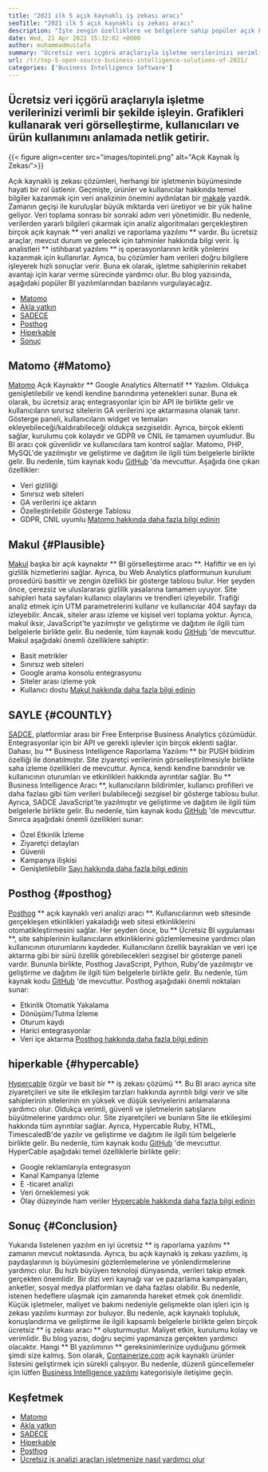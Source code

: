 ```yaml
---
title: "2021 ilk 5 açık kaynaklı iş zekası aracı" 
seoTitle: "2021 ilk 5 açık kaynaklı iş zekası aracı" 
description: "İşte zengin özelliklere ve belgelere sahip popüler açık kaynaklı iş zekası araçlarının listesi. Bunlar Matomo, makul, sayıca ve daha fazlası." 
date: Wed, 21 Apr 2021 15:32:02 +0000
author: muhammadmustafa
summary: "Ücretsiz veri içgörü araçlarıyla işletme verilerinizi verimli bir şekilde işleyin. Grafikleri kullanarak veri görselleştirme, kullanıcıları ve ürün kullanımını anlamada netlik getirir." 
url: /tr/top-5-open-source-business-intelligence-solutions-of-2021/
categories: ['Business Intelligence Software']
---
```


## Ücretsiz veri içgörü araçlarıyla işletme verilerinizi verimli bir şekilde işleyin. Grafikleri kullanarak veri görselleştirme, kullanıcıları ve ürün kullanımını anlamada netlik getirir.

{{< figure align=center src="images/topinteli.png" alt="Açık Kaynak İş Zekası">}}

Açık kaynaklı iş zekası çözümleri, herhangi bir işletmenin büyümesinde hayati bir rol üstlenir. Geçmişte, ürünler ve kullanıcılar hakkında temel bilgiler kazanmak için veri analizinin önemini aydınlatan bir [makale][1] yazdık. Zamanın geçişi ile kuruluşlar büyük miktarda veri üretiyor ve bir yük haline geliyor. Veri toplama sonrası bir sonraki adım veri yönetimidir. Bu nedenle, verilerden yararlı bilgileri çıkarmak için analiz algoritmaları gerçekleştiren birçok açık kaynak ** veri analizi ve raporlama yazılımı ** vardır. Bu ücretsiz araçlar, mevcut durum ve gelecek için tahminler hakkında bilgi verir. İş analistleri ** istihbarat yazılımı ** iş operasyonlarının kritik yönlerini kazanmak için kullanırlar. Ayrıca, bu çözümler ham verileri doğru bilgilere işleyerek hızlı sonuçlar verir. Buna ek olarak, işletme sahiplerinin rekabet avantajı için karar verme sürecinde yardımcı olur. Bu blog yazısında, aşağıdaki popüler BI yazılımlarından bazılarını vurgulayacağız.
  * [Matomo][2]
  * [Akla yatkın][3]
  * [SADECE][4]
  * [Posthog][5]
  * [Hiperkable][6]
  * [Sonuç][7]

## Matomo {#Matomo}
[Matomo][8] Açık Kaynaktır ** Google Analytics Alternatif ** Yazılım. Oldukça genişletilebilir ve kendi kendine barındırma yetenekleri sunar. Buna ek olarak, bu ücretsiz araç entegrasyonlar için bir API ile birlikte gelir ve kullanıcıların sınırsız sitelerin GA verilerini içe aktarmasına olanak tanır. Gösterge paneli, kullanıcıların widget ve temaları ekleyebileceği/kaldırabileceği oldukça sezgiseldir. Ayrıca, birçok eklenti sağlar, kurulumu çok kolaydır ve GDPR ve CNIL ile tamamen uyumludur. Bu BI aracı çok güvenlidir ve kullanıcılara tam kontrol sağlar. Matomo, PHP, MySQL'de yazılmıştır ve geliştirme ve dağıtım ile ilgili tüm belgelerle birlikte gelir. Bu nedenle, tüm kaynak kodu [GitHub][9] 'da mevcuttur.
Aşağıda öne çıkan özellikler:
  * Veri gizliliği
  * Sınırsız web siteleri
  * GA verilerini içe aktarın
  * Özelleştirilebilir Gösterge Tablosu
  * GDPR, CNIL uyumlu
[Matomo hakkında daha fazla bilgi edinin][10]

## Makul {#Plausible}
[Makul][11] başka bir açık kaynaktır ** BI görselleştirme aracı **. Hafiftir ve en iyi gizlilik hizmetlerini sağlar. Ayrıca, bu Web Analytics platformunun kurulum prosedürü basittir ve zengin özellikli bir gösterge tablosu bulur. Her şeyden önce, çerezsiz ve uluslararası gizlilik yasalarına tamamen uyuyor. Site sahipleri hata sayfaları kullanıcı olaylarını ve trendleri izleyebilir. Trafiği analiz etmek için UTM parametrelerini kullanır ve kullanıcılar 404 sayfayı da izleyebilir. Ancak, siteler arası izleme ve kişisel veri toplama yoktur. Ayrıca, makul iksir, JavaScript'te yazılmıştır ve geliştirme ve dağıtım ile ilgili tüm belgelerle birlikte gelir. Bu nedenle, tüm kaynak kodu [GitHub][12] 'de mevcuttur.
Makul aşağıdaki önemli özelliklere sahiptir:
  * Basit metrikler
  * Sınırsız web siteleri
  * Google arama konsolu entegrasyonu
  * Siteler arası izleme yok
  * Kullanıcı dostu
[Makul hakkında daha fazla bilgi edinin][13]

## SAYLE {#COUNTLY}
[SADCE][14], platformlar arası bir Free Enterprise Business Analytics çözümüdür. Entegrasyonlar için bir API ve gerekli işlevler için birçok eklenti sağlar. Dahası, bu ** Business Intelligence Raporlama Yazılımı ** bir PUSH bildirim özelliği ile donatılmıştır. Site ziyaretçi verilerinin görselleştirilmesiyle birlikte saha izleme özellikleri de mevcuttur. Ayrıca, kendi kendine barındırılır ve kullanıcının oturumları ve etkinlikleri hakkında ayrıntılar sağlar. Bu ** Business Intelligence Aracı **, kullanıcıların bildirimler, kullanıcı profilleri ve daha fazlası gibi tüm verileri bulabileceği sezgisel bir gösterge tablosu bulur. Ayrıca, SADCE JavaScript'te yazılmıştır ve geliştirme ve dağıtım ile ilgili tüm belgelerle birlikte gelir. Bu nedenle, tüm kaynak kodu [GitHub][15] 'de mevcuttur.
Sınırca aşağıdaki önemli özellikleri sunar:
  * Özel Etkinlik İzleme
  * Ziyaretçi detayları
  * Güvenli
  * Kampanya ilişkisi
  * Genişletilebilir
[Sayı hakkında daha fazla bilgi edinin][16]

## Posthog {#posthog}
[Posthog][17] ** açık kaynaklı veri analizi aracı **. Kullanıcılarının web sitesinde gerçekleşen etkinlikleri yakaladığı web sitesi etkinliklerini otomatikleştirmesini sağlar. Her şeyden önce, bu ** Ücretsiz BI uygulaması **, site sahiplerinin kullanıcıların etkinliklerini gözlemlemesine yardımcı olan kullanıcının oturumlarını kaydeder. Kullanıcıların özellik bayrakları ve veri içe aktarma gibi bir sürü özellik görebilecekleri sezgisel bir gösterge paneli vardır. Bununla birlikte, Posthog JavaScript, Python, Ruby'de yazılmıştır ve geliştirme ve dağıtım ile ilgili tüm belgelerle birlikte gelir. Bu nedenle, tüm kaynak kodu [GitHub][18] 'de mevcuttur.
Posthog aşağıdaki önemli noktaları sunar:
  * Etkinlik Otomatik Yakalama
  * Dönüşüm/Tutma İzleme
  * Oturum kaydı
  * Harici entegrasyonlar
  * Veri içe aktarma
[Posthog hakkında daha fazla bilgi edinin][19]

## hiperkable {#hypercable}
[Hypercable][20] özgür ve basit bir ** iş zekası çözümü **. Bu BI aracı ayrıca site ziyaretçileri ve site ile etkileşim tarzları hakkında ayrıntılı bilgi verir ve site sahiplerinin sitelerinin en yüksek ve düşük seviyelerini anlamalarına yardımcı olur. Oldukça verimli, güvenli ve işletmelerin satışlarını büyütmelerine yardımcı olur. Site ziyaretçileri ve bunların Site ile etkileşimi hakkında tüm ayrıntılar sağlar. Ayrıca, Hypercable Ruby, HTML, TimescaledB'de yazılır ve geliştirme ve dağıtım ile ilgili tüm belgelerle birlikte gelir. Bu nedenle, tüm kaynak kodu [GitHub][21] 'de mevcuttur.
HyperCable aşağıdaki temel özelliklerle birlikte gelir:
  * Google reklamlarıyla entegrasyon
  * Kanal Kampanya İzleme
  * E -ticaret analizi
  * Veri örneklemesi yok
  * Olay düzeyinde ham veriler
[Hypercable hakkında daha fazla bilgi edinin][20]

## Sonuç {#Conclusion}
Yukarıda listelenen yazılım en iyi ücretsiz ** iş raporlama yazılımı ** zamanın mevcut noktasında. Ayrıca, bu açık kaynaklı iş zekası yazılımı, iş paydaşlarının iş büyümesini gözlemlemelerine ve yönlendirmelerine yardımcı olur. Bu hızlı büyüyen teknoloji dünyasında, verileri takip etmek gerçekten önemlidir. Bir dizi veri kaynağı var ve pazarlama kampanyaları, anketler, sosyal medya platformları ve daha fazlası olabilir. Bu nedenle, istenen hedeflere ulaşmak için zamanında hareket etmek çok önemlidir. Küçük işletmeler, maliyet ve bakımı nedeniyle gelişmekte olan işleri için iş zekası yazılımı kurmayı zor buluyor. Bu nedenle, açık kaynaklı topluluk, konuşlandırma ve geliştirme ile ilgili kapsamlı belgelerle birlikte gelen birçok ücretsiz ** iş zekası aracı ** oluşturmuştur. Maliyet etkin, kurulumu kolay ve verimlidir. Bu blog yazısı, doğru seçimi yapmanıza gerçekten yardımcı olacaktır. Hangi ** BI yazılımının ** gereksinimlerinize uyduğunu görmek şimdi size kalmış.
Son olarak, [Containerize.com][22] açık kaynaklı ürünler listesini geliştirmek için sürekli çalışıyor. Bu nedenle, düzenli güncellemeler için lütfen [Business Intelligence yazılımı][23] kategorisiyle iletişime geçin.

## Keşfetmek
  * [Matomo][8]
  * [Akla yatkın][11]
  * [SADECE][14]
  * [Hiperkable][20]
  * [Posthog][17]
  * [Ücretsiz iş analizi araçları işletmenize nasıl yardımcı olur][24]

  
[1]: https://blog.containerize.com/category/business-intelligence-software/
[2]: #Matomo
[3]: #Plausible
[4]: #Countly
[5]: #Posthog
[6]: #HyperCable
[7]: #Conclusion
[8]: https://products.containerize.com/business-intelligence/matomo
[9]: https://github.com/matomo-org/matomo
[10]: https://matomo.org/
[11]: https://products.containerize.com/business-intelligence/plausible
[12]: https://github.com/plausible/analytics
[13]: https://plausible.io/
[14]: https://products.containerize.com/business-intelligence/countly
[15]: https://github.com/countly/countly-server
[16]: https://count.ly/
[17]: https://products.containerize.com/business-intelligence/posthog
[18]: https://github.com/PostHog/posthog
[19]: https://posthog.com/
[20]: https://products.containerize.com/business-intelligence/hypercable
[21]: https://github.com/HyperCable/hypercable
[22]: https://www.containerize.com/
[23]: https://products.containerize.com/business-intelligence/
[24]: https://blog.containerize.com/2021/03/12/how-free-business-analytics-tools-assist-your-business/
